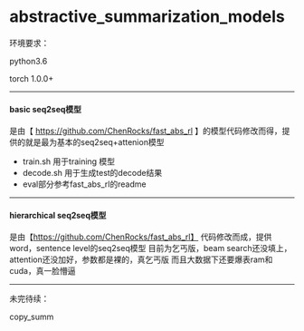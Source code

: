 # abstractive_summarization_models

环境要求：

python3.6

torch 1.0.0+

------

#### basic seq2seq模型 
是由【 https://github.com/ChenRocks/fast_abs_rl 】的模型代码修改而得，提供的就是最为基本的seq2seq+attenion模型
+ train.sh 用于training 模型
+ decode.sh 用于生成test的decode结果
+ eval部分参考fast_abs_rl的readme

-----

#### hierarchical seq2seq模型
是由【https://github.com/ChenRocks/fast_abs_rl】 代码修改而成，提供word，sentence level的seq2seq模型
目前为乞丐版，beam search还没填上，attention还没加好，参数都是裸的，真乞丐版
而且大数据下还要爆表ram和cuda，真一脸懵逼

----


未完待续：

copy_summ

